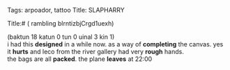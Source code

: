 Tags: arpoador, tattoo
Title: SLAPHARRY
  
Title:# ( rambling blrntizbjCrgd1uexh)
  
(baktun 18 katun 0 tun 0 uinal 3 kin 1)  
i had this **designed** in a while now. as a way of **completing** the canvas. yes it **hurts** and leco from the river gallery had very **rough** hands.  
the bags are all **packed**. the plane **leaves** at 22:00
